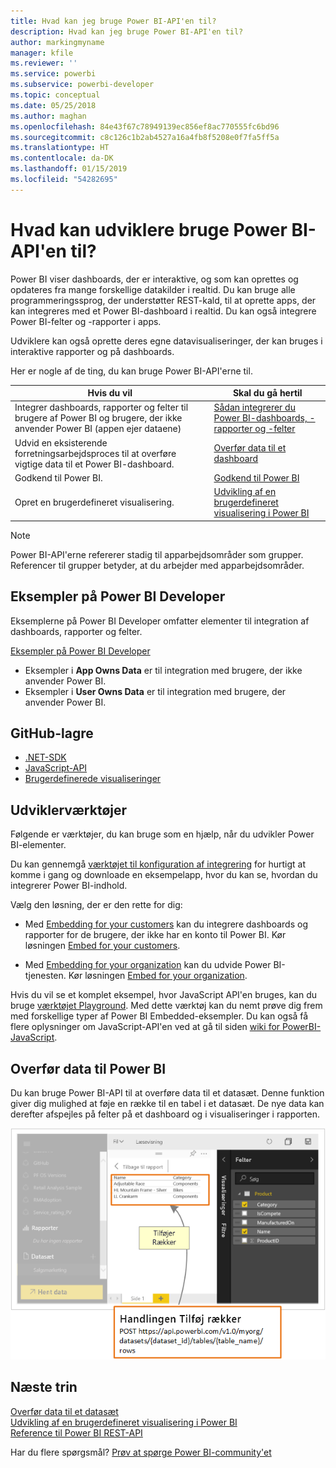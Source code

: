 ```yaml
---
title: Hvad kan jeg bruge Power BI-API'en til?
description: Hvad kan jeg bruge Power BI-API'en til?
author: markingmyname
manager: kfile
ms.reviewer: ''
ms.service: powerbi
ms.subservice: powerbi-developer
ms.topic: conceptual
ms.date: 05/25/2018
ms.author: maghan
ms.openlocfilehash: 84e43f67c78949139ec856ef8ac770555fc6bd96
ms.sourcegitcommit: c8c126c1b2ab4527a16a4fb8f5208e0f7fa5ff5a
ms.translationtype: HT
ms.contentlocale: da-DK
ms.lasthandoff: 01/15/2019
ms.locfileid: "54282695"
---
```

# <a name="what-can-developers-do-with-the-power-bi-api"></a>Hvad kan udviklere bruge Power BI-API'en til?

Power BI viser dashboards, der er interaktive, og som kan oprettes og opdateres fra mange forskellige datakilder i realtid. Du kan bruge alle programmeringssprog, der understøtter REST-kald, til at oprette apps, der kan integreres med et Power BI-dashboard i realtid. Du kan også integrere Power BI-felter og -rapporter i apps.

Udviklere kan også oprette deres egne datavisualiseringer, der kan bruges i interaktive rapporter og på dashboards.

Her er nogle af de ting, du kan bruge Power BI-API'erne til.

| **Hvis du vil** | **Skal du gå hertil** |
| --- | --- |
| Integrer dashboards, rapporter og felter til brugere af Power BI og brugere, der ikke anvender Power BI (appen ejer dataene) |[Sådan integrerer du Power BI-dashboards, -rapporter og -felter](embedding-content.md) |
| Udvid en eksisterende forretningsarbejdsproces til at overføre vigtige data til et Power BI-dashboard. |[Overfør data til et dashboard](walkthrough-push-data.md) |
| Godkend til Power BI. |[Godkend til Power BI](get-azuread-access-token.md) |
| Opret en brugerdefineret visualisering. |[Udvikling af en brugerdefineret visualisering i Power BI](custom-visual-develop-tutorial.md) |

> [!NOTE]
> Power BI-API'erne refererer stadig til apparbejdsområder som grupper. Referencer til grupper betyder, at du arbejder med apparbejdsområder.

## <a name="power-bi-developer-samples"></a>Eksempler på Power BI Developer

Eksemplerne på Power BI Developer omfatter elementer til integration af dashboards, rapporter og felter.

[Eksempler på Power BI Developer](https://github.com/Microsoft/PowerBI-Developer-Samples)

* Eksempler i **App Owns Data** er til integration med brugere, der ikke anvender Power BI.
* Eksempler i **User Owns Data** er til integration med brugere, der anvender Power BI.

## <a name="github-repositories"></a>GitHub-lagre

* [.NET-SDK](https://github.com/Microsoft/PowerBI-CSharp)
* [JavaScript-API](https://github.com/Microsoft/PowerBI-JavaScript)
* [Brugerdefinerede visualiseringer](https://github.com/Microsoft/PowerBI-visuals)

## <a name="developer-tools"></a>Udviklerværktøjer

Følgende er værktøjer, du kan bruge som en hjælp, når du udvikler Power BI-elementer.

Du kan gennemgå [værktøjet til konfiguration af integrering](https://aka.ms/embedsetup) for hurtigt at komme i gang og downloade en eksempelapp, hvor du kan se, hvordan du integrerer Power BI-indhold.

Vælg den løsning, der er den rette for dig:

* Med [Embedding for your customers](embedding.md#embedding-for-your-customers) kan du integrere dashboards og rapporter for de brugere, der ikke har en konto til Power BI. Kør løsningen [Embed for your customers](https://aka.ms/embedsetup/AppOwnsData).

* Med [Embedding for your organization](embedding.md#embedding-for-your-organization) kan du udvide Power BI-tjenesten. Kør løsningen [Embed for your organization](https://aka.ms/embedsetup/UserOwnsData).

Hvis du vil se et komplet eksempel, hvor JavaScript API'en bruges, kan du bruge [værktøjet Playground](https://microsoft.github.io/PowerBI-JavaScript/demo). Med dette værktøj kan du nemt prøve dig frem med forskellige typer af Power BI Embedded-eksempler. Du kan også få flere oplysninger om JavaScript-API'en ved at gå til siden [wiki for PowerBI-JavaScript](https://github.com/Microsoft/powerbi-javascript/wiki).

## <a name="push-data-into-power-bi"></a>Overfør data til Power BI

Du kan bruge Power BI-API til at overføre data til et datasæt. Denne funktion giver dig mulighed at føje en række til en tabel i et datasæt. De nye data kan derefter afspejles på felter på et dashboard og i visualiseringer i rapporten.

![Eksempel på pushdata](media/what-can-you-do/powerbi-push-data.png)

## <a name="next-steps"></a>Næste trin

[Overfør data til et datasæt](walkthrough-push-data.md)  
[Udvikling af en brugerdefineret visualisering i Power BI](custom-visual-develop-tutorial.md)  
[Reference til Power BI REST-API](https://docs.microsoft.com/rest/api/power-bi/)  

Har du flere spørgsmål? [Prøv at spørge Power BI-community'et](http://community.powerbi.com/)
